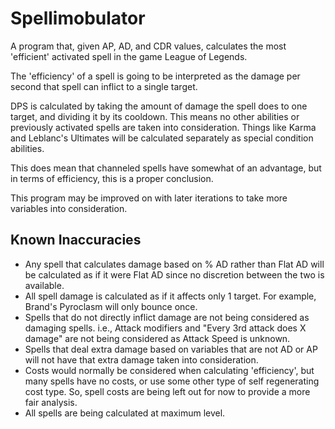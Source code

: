 Spellimobulator
==

A program that, given AP, AD, and CDR values, calculates the most 'efficient' activated spell in the game League of Legends.

The 'efficiency' of a spell is going to be interpreted as the damage per second that spell can inflict to a single target.

DPS is calculated by taking the amount of damage the spell does to one target, and dividing it by its cooldown. This means no other abilities or previously activated spells are taken into consideration. Things like Karma and Leblanc's Ultimates will be calculated separately as special condition abilities.

This does mean that channeled spells have somewhat of an advantage, but in terms of efficiency, this is a proper conclusion.

This program may be improved on with later iterations to take more variables into consideration.

## Known Inaccuracies

* Any spell that calculates damage based on % AD rather than Flat AD will be calculated as if it were Flat AD since no discretion between the two is available.
* All spell damage is calculated as if it affects only 1 target. For example, Brand's Pyroclasm will only bounce once.
* Spells that do not directly inflict damage are not being considered as damaging spells. i.e., Attack modifiers and "Every 3rd attack does X damage" are not being considered as Attack Speed is unknown.
* Spells that deal extra damage based on variables that are not AD or AP will not have that extra damage taken into consideration.
* Costs would normally be considered when calculating 'efficiency', but many spells have no costs, or use some other type of self regenerating cost type. So, spell costs are being left out for now to provide a more fair analysis.
* All spells are being calculated at maximum level.